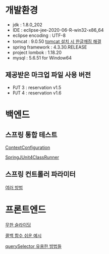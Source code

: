 # 개발환경
- jdk : 1.8.0_202
- IDE : eclipse-jee-2020-06-R-win32-x86_64
- eclipse encoding : UTF-8
- tomcat : 9.0.50
 [tomcat 설치 시 한글깨짐 해결](https://sjkim-dev.tistory.com/9)
- spring framework : 4.3.30.RELEASE
- project lombok : 1.18.20
- mysql : 5.6.51 for Window64

## 제공받은 마크업 파일 사용 버전
- PJT 3 : reservation v1.5
- PJT 4 : reservation v1.6

# 백엔드
## 스프링 통합 테스트
[ContextConfiguration](https://docs.spring.io/spring-framework/docs/current/javadoc-api/org/springframework/test/context/ContextConfiguration.html)

[SpringJUnit4ClassRunner](https://docs.spring.io/spring-framework/docs/current/javadoc-api/org/springframework/test/context/junit4/SpringJUnit4ClassRunner.html)

## 스프링 컨트롤러 파라미터
[여러 방법](https://velog.io/@younghwan24/Spring-Controller-Parameter)

# 프론트엔드

[무한 슬라이딩](https://takeknowledge.tistory.com/34)

[콜백 함수 쉬운 예시](https://velog.io/@minidoo/%EC%9E%90%EB%B0%94%EC%8A%A4%ED%81%AC%EB%A6%BD%ED%8A%B8-%EC%BD%9C%EB%B0%B1-%ED%95%A8%EC%88%98Callback-Function)

[querySelector 유용한 방법들](https://interacting.tistory.com/150)

